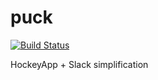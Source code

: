 # puck
[![Build Status](https://travis-ci.org/alcorb/puck.svg?branch=master)](https://travis-ci.org/alcorb/puck)

HockeyApp + Slack simplification

